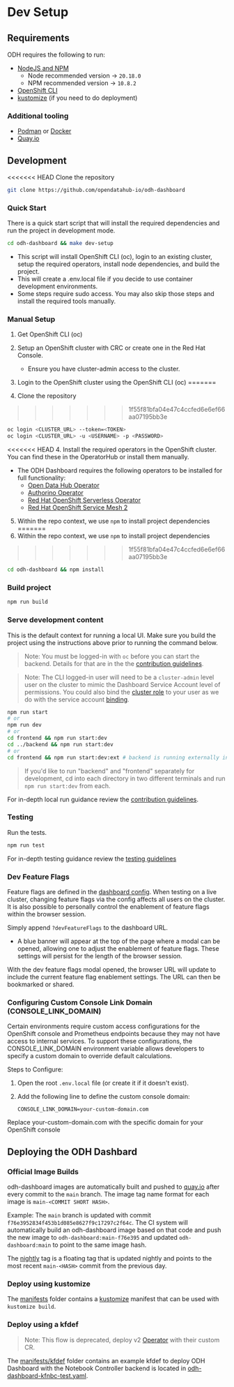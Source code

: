 # Dev Setup

## Requirements

ODH requires the following to run:

- [NodeJS and NPM](https://nodejs.org/)
  - Node recommended version -> `20.18.0`
  - NPM recommended version -> `10.8.2`
- [OpenShift CLI](https://docs.redhat.com/en/documentation/openshift_container_platform/4.16/html/cli_tools/openshift-cli-oc)
- [kustomize](https://github.com/kubernetes-sigs/kustomize) (if you need to do deployment)

### Additional tooling

- [Podman](https://github.com/containers/podman) or [Docker](https://www.docker.com/)
- [Quay.io](https://quay.io/)

## Development

<<<<<<< HEAD
Clone the repository

```bash
git clone https://github.com/opendatahub-io/odh-dashboard
```

### Quick Start

There is a quick start script that will install the required dependencies and run the project in development mode.

```bash
cd odh-dashboard && make dev-setup
```

- This script will install OpenShift CLI (oc), login to an existing cluster, setup the required operators, install node dependencies, and build the project.
- This will create a .env.local file if you decide to use container development environments.
- Some steps require sudo access. You may also skip those steps and install the required tools manually.

### Manual Setup

1. Get OpenShift CLI (oc)

2. Setup an OpenShift cluster with CRC or create one in the Red Hat Console.

   - Ensure you have cluster-admin access to the cluster.

3. Login to the OpenShift cluster using the OpenShift CLI (oc)
=======
1. Clone the repository
>>>>>>> 1f55f81bfa04e47c4ccfed6e6ef66aa07195bb3e

   ```bash
   oc login <CLUSTER_URL> --token=<TOKEN>
   oc login <CLUSTER_URL> -u <USERNAME> -p <PASSWORD>
   ```

<<<<<<< HEAD
4. Install the required operators in the OpenShift cluster. You can find these in the OperatorHub or install them manually.

   - The ODH Dashboard requires the following operators to be installed for full functionality:
     - [Open Data Hub Operator](https://github.com/opendatahub-io/opendatahub-operator)
     - [Authorino Operator](https://github.com/Kuadrant/authorino-operator)
     - [Red Hat OpenShift Serverless Operator](https://github.com/openshift-knative/serverless-operator)
     - [Red Hat OpenShift Service Mesh 2](https://github.com/Maistra/istio-operator)

5. Within the repo context, we use `npm` to install project dependencies
=======
2. Within the repo context, we use `npm` to install project dependencies
>>>>>>> 1f55f81bfa04e47c4ccfed6e6ef66aa07195bb3e

   ```bash
   cd odh-dashboard && npm install
   ```

### Build project

```bash
npm run build
```

### Serve development content

This is the default context for running a local UI. Make sure you build the project using the instructions above prior to running the command below.

> Note: You must be logged-in with `oc` before you can start the backend. Details for that are in the the [contribution guidelines](../CONTRIBUTING.md#give-your-dev-env-access).

> Note: The CLI logged-in user will need to be a `cluster-admin` level user on the cluster to mimic the Dashboard Service Account level of permissions. You could also bind the [cluster role](../manifests/core-bases/base/cluster-role.yaml) to your user as we do with the service account [binding](../manifests/core-bases/base/cluster-role-binding.yaml).

```bash
npm run start
# or
npm run dev
# or
cd frontend && npm run start:dev
cd ../backend && npm run start:dev
# or
cd frontend && npm run start:dev:ext # backend is running externally in cluster
```

> If you'd like to run "backend" and "frontend" separately for development, cd into each directory in two different terminals and run `npm run start:dev` from each.

For in-depth local run guidance review the [contribution guidelines](../CONTRIBUTING.md).

### Testing

Run the tests.

```bash
npm run test
```

For in-depth testing guidance review the [testing guidelines](./testing.md)

### Dev Feature Flags

Feature flags are defined in the [dashboard config](./dashboard-config.md#features). When testing on a live cluster, changing feature flags via the config affects all users on the cluster. It is also possible to personally control the enablement of feature flags within the browser session.

Simply append `?devFeatureFlags` to the dashboard URL.

- A blue banner will appear at the top of the page where a modal can be opened, allowing one to adjust the enablement of feature flags. These settings will persist for the length of the browser session.

With the dev feature flags modal opened, the browser URL will update to include the current feature flag enablement settings. The URL can then be bookmarked or shared.

### Configuring Custom Console Link Domain (CONSOLE_LINK_DOMAIN)

Certain environments require custom access configurations for the OpenShift console and Prometheus endpoints because they may not have access to internal services. To support these configurations, the CONSOLE_LINK_DOMAIN environment variable allows developers to specify a custom domain to override default calculations.

Steps to Configure:

1. Open the root `.env.local` file (or create it if it doesn't exist).
2. Add the following line to define the custom console domain:

   <code>CONSOLE_LINK_DOMAIN=your-custom-domain.com</code>

Replace your-custom-domain.com with the specific domain for your OpenShift console

## Deploying the ODH Dashbard

### Official Image Builds

odh-dashboard images are automatically built and pushed to [quay.io](https://quay.io/repository/opendatahub/odh-dashboard) after every commit to the `main` branch. The image tag name format for each image is `main-<COMMIT SHORT HASH>`.

Example: The `main` branch is updated with commit `f76e3952834f453b1d085e8627f9c17297c2f64c`. The CI system will automatically build an odh-dashboard image based on that code and push the new image to `odh-dashboard:main-f76e395` and updated `odh-dashboard:main` to point to the same image hash.

The [nightly](https://quay.io/opendatahub/odh-dashboard:nightly) tag is a floating tag that is updated nightly and points to the most recent `main-<HASH>` commit from the previous day.

### Deploy using kustomize

The [manifests](../manifests) folder contains a [kustomize](https://kustomize.io) manifest that can be used with `kustomize build`.

### Deploy using a kfdef

> Note: This flow is deprecated, deploy v2 [Operator](https://github.com/opendatahub-io/opendatahub-operator) with their custom CR.

The [manifests/kfdef](../manifests/kfdef) folder contains an example kfdef to deploy ODH Dashboard with the Notebook Controller backend is located in [odh-dashboard-kfnbc-test.yaml](../manifests/kfdef/odh-dashboard-kfnbc-test.yaml).
